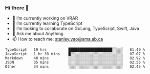 ### Hi there 👋

- 🔭 I’m currently working on VRAR
- 🌱 I’m currently learning TypeScript
- 👯 I’m looking to collaborate on GoLang, TypeScript, Swift, Java
- 💬 Ask me about Anything
- 📫 How to reach me: stanley.yao@ama.ab.ca


<!--START_SECTION:waka-->
```text
TypeScript   19 hrs          ████████████████████░░░░░   81.49 % 
JavaScript   1 hr 38 mins    █░░░░░░░░░░░░░░░░░░░░░░░░   07.07 % 
Markdown     40 mins         ░░░░░░░░░░░░░░░░░░░░░░░░░   02.92 % 
JSON         35 mins         ░░░░░░░░░░░░░░░░░░░░░░░░░   02.55 % 
Other        34 mins         ░░░░░░░░░░░░░░░░░░░░░░░░░   02.45 %
```
<!--END_SECTION:waka-->
